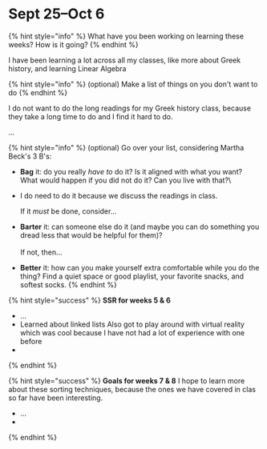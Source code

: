 # Sept 25–Oct 6

{% hint style="info" %}
What have you been working on learning these weeks? How is it going?
{% endhint %}

I have been learning a lot across all my classes, like more about Greek history, and learning Linear Algebra

{% hint style="info" %}
(optional) Make a list of things on you don't want to do&#x20;
{% endhint %}

I do not want to do the long readings for my Greek history class, because they take a long time to do and I find it hard to do.

...

{% hint style="info" %}
(optional) Go over your list, considering Martha Beck's 3 B's:

* **Bag** it: do you really _have to_ do it? Is it aligned with what you want? What would happen if you did not do it? Can you live with that?\
* 
  I do need to do it because we discuss the readings in class.
  
  If it _must_ be done, consider...
* **Barter** it: can someone else do it (and maybe you can do something you dread less that would be helpful for them)? \
  \
  If not, then...
* **Better** it: how can you make yourself extra comfortable while you do the thing? Find a quiet space or good playlist, your favorite snacks, and softest socks.
{% endhint %}

{% hint style="success" %}
**SSR for weeks 5 & 6**

* ...
* Learned about linked lists
Also got to play around with virtual reality which was cool because I have not had a lot of experience with one before
*
{% endhint %}

{% hint style="success" %}
**Goals for weeks 7 & 8**
I hope to learn more about these sorting techniques, because the ones we have covered in clas so far have been interesting.
* ...
*
{% endhint %}

